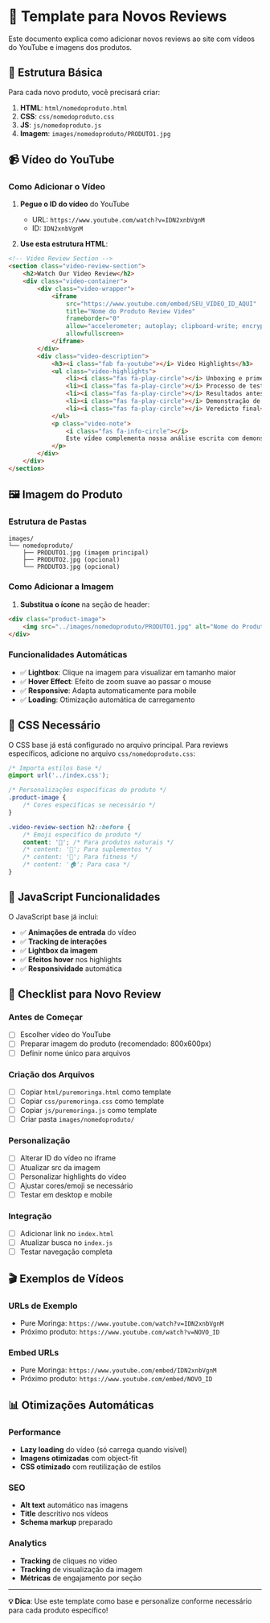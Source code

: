 # 📝 Template para Novos Reviews

Este documento explica como adicionar novos reviews ao site com vídeos do YouTube e imagens dos produtos.

## 🎯 Estrutura Básica

Para cada novo produto, você precisará criar:

1. **HTML**: `html/nomedoproduto.html`
2. **CSS**: `css/nomedoproduto.css`  
3. **JS**: `js/nomedoproduto.js`
4. **Imagem**: `images/nomedoproduto/PRODUTO1.jpg`

## 📹 Vídeo do YouTube

### Como Adicionar o Vídeo

1. **Pegue o ID do vídeo** do YouTube
   - URL: `https://www.youtube.com/watch?v=IDN2xnbVgnM`
   - ID: `IDN2xnbVgnM`

2. **Use esta estrutura HTML**:
```html
<!-- Video Review Section -->
<section class="video-review-section">
    <h2>Watch Our Video Review</h2>
    <div class="video-container">
        <div class="video-wrapper">
            <iframe 
                src="https://www.youtube.com/embed/SEU_VIDEO_ID_AQUI" 
                title="Nome do Produto Review Video" 
                frameborder="0" 
                allow="accelerometer; autoplay; clipboard-write; encrypted-media; gyroscope; picture-in-picture; web-share" 
                allowfullscreen>
            </iframe>
        </div>
        <div class="video-description">
            <h3><i class="fab fa-youtube"></i> Video Highlights</h3>
            <ul class="video-highlights">
                <li><i class="fas fa-play-circle"></i> Unboxing e primeiras impressões</li>
                <li><i class="fas fa-play-circle"></i> Processo de teste detalhado</li>
                <li><i class="fas fa-play-circle"></i> Resultados antes e depois</li>
                <li><i class="fas fa-play-circle"></i> Demonstração de uso</li>
                <li><i class="fas fa-play-circle"></i> Veredicto final</li>
            </ul>
            <p class="video-note">
                <i class="fas fa-info-circle"></i>
                Este vídeo complementa nossa análise escrita com demonstrações práticas.
            </p>
        </div>
    </div>
</section>
```

## 🖼️ Imagem do Produto

### Estrutura de Pastas
```
images/
└── nomedoproduto/
    ├── PRODUTO1.jpg (imagem principal)
    ├── PRODUTO2.jpg (opcional)
    └── PRODUTO3.jpg (opcional)
```

### Como Adicionar a Imagem

1. **Substitua o ícone** na seção de header:
```html
<div class="product-image">
    <img src="../images/nomedoproduto/PRODUTO1.jpg" alt="Nome do Produto" class="product-photo">
</div>
```

### Funcionalidades Automáticas

- ✅ **Lightbox**: Clique na imagem para visualizar em tamanho maior
- ✅ **Hover Effect**: Efeito de zoom suave ao passar o mouse
- ✅ **Responsive**: Adapta automaticamente para mobile
- ✅ **Loading**: Otimização automática de carregamento

## 🎨 CSS Necessário

O CSS base já está configurado no arquivo principal. Para reviews específicos, adicione no arquivo `css/nomedoproduto.css`:

```css
/* Importa estilos base */
@import url('../index.css');

/* Personalizações específicas do produto */
.product-image {
    /* Cores específicas se necessário */
}

.video-review-section h2::before {
    /* Emoji específico do produto */
    content: '🌿'; /* Para produtos naturais */
    /* content: '💊'; Para suplementos */
    /* content: '🏃'; Para fitness */
    /* content: '🏠'; Para casa */
}
```

## 📱 JavaScript Funcionalidades

O JavaScript base já inclui:

- ✅ **Animações de entrada** do vídeo
- ✅ **Tracking de interações** 
- ✅ **Lightbox da imagem**
- ✅ **Efeitos hover** nos highlights
- ✅ **Responsividade** automática

## 🔄 Checklist para Novo Review

### Antes de Começar
- [ ] Escolher vídeo do YouTube
- [ ] Preparar imagem do produto (recomendado: 800x600px)
- [ ] Definir nome único para arquivos

### Criação dos Arquivos
- [ ] Copiar `html/puremoringa.html` como template
- [ ] Copiar `css/puremoringa.css` como template  
- [ ] Copiar `js/puremoringa.js` como template
- [ ] Criar pasta `images/nomedoproduto/`

### Personalização
- [ ] Alterar ID do vídeo no iframe
- [ ] Atualizar src da imagem
- [ ] Personalizar highlights do vídeo
- [ ] Ajustar cores/emoji se necessário
- [ ] Testar em desktop e mobile

### Integração
- [ ] Adicionar link no `index.html`
- [ ] Atualizar busca no `index.js`
- [ ] Testar navegação completa

## 🎬 Exemplos de Vídeos

### URLs de Exemplo
- Pure Moringa: `https://www.youtube.com/watch?v=IDN2xnbVgnM`
- Próximo produto: `https://www.youtube.com/watch?v=NOVO_ID`

### Embed URLs
- Pure Moringa: `https://www.youtube.com/embed/IDN2xnbVgnM`
- Próximo produto: `https://www.youtube.com/embed/NOVO_ID`

## 📊 Otimizações Automáticas

### Performance
- **Lazy loading** do vídeo (só carrega quando visível)
- **Imagens otimizadas** com object-fit
- **CSS otimizado** com reutilização de estilos

### SEO
- **Alt text** automático nas imagens
- **Title** descritivo nos vídeos
- **Schema markup** preparado

### Analytics
- **Tracking** de cliques no vídeo
- **Tracking** de visualização da imagem
- **Métricas** de engajamento por seção

---

**💡 Dica**: Use este template como base e personalize conforme necessário para cada produto específico!
